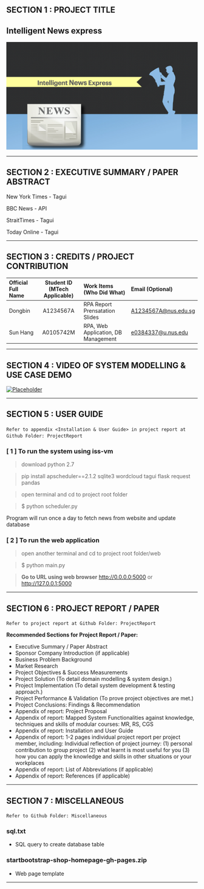 ## SECTION 1 : PROJECT TITLE
## Intelligent News express

![](resources/title.png)

---

## SECTION 2 : EXECUTIVE SUMMARY / PAPER ABSTRACT

New York Times - Tagui

BBC News - API

StraitTimes - Tagui

Today Online - Tagui

---

## SECTION 3 : CREDITS / PROJECT CONTRIBUTION

| Official Full Name  | Student ID (MTech Applicable)  | Work Items (Who Did What) | Email (Optional) |
| :------------ |:---------------:| :-----| :-----|
| Dongbin | A1234567A | RPA Report Prensatation Slides| A1234567A@nus.edu.sg |
| Sun Hang | A0105742M | RPA, Web Application, DB Management| e0384337@u.nus.edu |
---

## SECTION 4 : VIDEO OF SYSTEM MODELLING & USE CASE DEMO

[![Placeholder](http://img.youtube.com/vi/-AiYLUjP6o8/0.jpg)](https://youtu.be/-AiYLUjP6o8 "Placeholder")

---

## SECTION 5 : USER GUIDE

`Refer to appendix <Installation & User Guide> in project report at Github Folder: ProjectReport`

### [ 1 ] To run the system using iss-vm

> download python 2.7

> pip install apscheduler==2.1.2 sqlite3 wordcloud tagui flask request pandas

> open terminal and cd to project root folder

> $ python scheduler.py

Program will run once a day to fetch news from website and update database



### [ 2 ] To run the web application

> open another terminal and cd to project root folder/web

> $ python main.py

> **Go to URL using web browser** http://0.0.0.0:5000 or http://127.0.0.1:5000

---
## SECTION 6 : PROJECT REPORT / PAPER

`Refer to project report at Github Folder: ProjectReport`

**Recommended Sections for Project Report / Paper:**
- Executive Summary / Paper Abstract
- Sponsor Company Introduction (if applicable)
- Business Problem Background
- Market Research
- Project Objectives & Success Measurements
- Project Solution (To detail domain modelling & system design.)
- Project Implementation (To detail system development & testing approach.)
- Project Performance & Validation (To prove project objectives are met.)
- Project Conclusions: Findings & Recommendation
- Appendix of report: Project Proposal
- Appendix of report: Mapped System Functionalities against knowledge, techniques and skills of modular courses: MR, RS, CGS
- Appendix of report: Installation and User Guide
- Appendix of report: 1-2 pages individual project report per project member, including: Individual reflection of project journey: (1) personal contribution to group project (2) what learnt is most useful for you (3) how you can apply the knowledge and skills in other situations or your workplaces
- Appendix of report: List of Abbreviations (if applicable)
- Appendix of report: References (if applicable)

---
## SECTION 7 : MISCELLANEOUS

`Refer to Github Folder: Miscellaneous`

### sql.txt
* SQL query to create database table

### startbootstrap-shop-homepage-gh-pages.zip
* Web page template

---